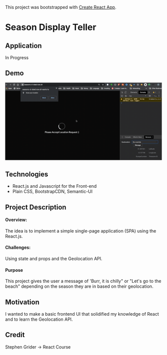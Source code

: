 This project was bootstrapped with [Create React App](https://github.com/facebook/create-react-app).

# Season Display Teller

## Application

In Progress



## Demo

![DemoGif1](https://github.com/rclarkem/WeatherApp/blob/master/public/2020-01-15%2000.27.22.gif)

## Technologies

- React.js and Javascript for the Front-end
- Plain CSS, BootstrapCDN, Semantic-UI

## Project Description

#### Overview:

The idea is to implement a simple single-page application (SPA) using the React.js.

#### Challenges:

Using state and props and the Geolocation API.

#### Purpose

This project gives the user a message of 'Burr, it is chilly" or "Let's go to the beach" depending on the season they are in based on their geolocation.

## Motivation

I wanted to make a basic frontend UI that solidified my knowledge of React and to learn the Geolocation API.

## Credit

Stephen Grider -> React Course
